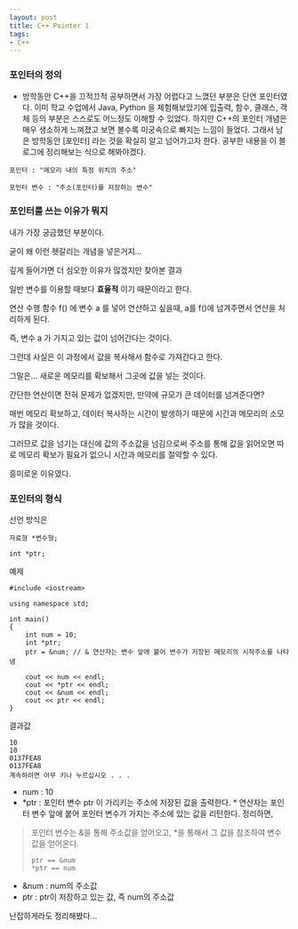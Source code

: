 ```yaml
---
layout: post
title: C++ Pointer 1
tags:
- C++
---
```


### 포인터의 정의

* 방학동안 C++을 끄적끄적 공부하면서 가장 어렵다고 느꼈던 부분은 단연 포인터였다. 이미 학교 수업에서 Java, Python 을 체험해보았기에 입출력, 함수, 클래스, 객체 등의 부분은 스스로도 어느정도 이해할 수 있었다.  하지만 C++의 포인터 개념은 매우 생소하게 느껴졌고 보면 볼수록 미궁속으로 빠지는 느낌이 들었다. 그래서 남은 방학동안 [포인터] 라는 것을 확실히 알고 넘어가고자 한다. 공부한 내용을 이 블로그에 정리해보는 식으로 해봐야겠다. 

```
포인터 : "메모리 내의 특정 위치의 주소"

포인터 변수 : "주소(포인터)를 저장하는 변수"
```



### 포인터를 쓰는 이유가 뭐지

내가 가장 궁금했던 부분이다.

굳이 왜 이런 헷갈리는 개념을 넣은거지...

깊게 들어가면 더 심오한 이유가 많겠지만 찾아본 결과 

일반 변수를 이용할 때보다 **효율적** 이기 때문이라고 한다.



연산 수행 함수 f() 에 변수 a 를 넣어 연산하고 싶을때, a를 f()에 넘겨주면서 연산을 처리하게 된다.

즉, 변수 a 가 가지고 있는 값이 넘어간다는 것이다.

그런데 사실은 이 과정에서 값을 복사해서 함수로 가져간다고 한다. 

그말은... 새로운 메모리를 확보해서 그곳에 값을 넣는 것이다.

간단한 연산이면 전혀 문제가 없겠지만, 만약에 규모가 큰 데이터를 넘겨준다면?

매번 메모리 확보하고, 데이터 복사하는 시간이 발생하기 때문에 시간과 메모리의 소모가 많을 것이다.

그러므로 값을 넘기는 대신에 값의 주소값을 넘김으로써 주소를 통해 값을 읽어오면 따로 메모리 확보가 필요가 없으니 시간과 메모리를 절약할 수 있다.

흥미로운 이유였다.



### 포인터의 형식

선언 방식은

```
자료형 *변수형;

int *ptr;
```



예제

```
#include <iostream>

using namespace std;

int main()
{
	int num = 10;
	int *ptr;
	ptr = &num; // & 연산자는 변수 앞에 붙어 변수가 저장된 메모리의 시작주소를 나타냄

	cout << num << endl;
	cout << *ptr << endl;
	cout << &num << endl;
	cout << ptr << endl;
}
```

결과값

```
10
10
0137FEA8
0137FEA8
계속하려면 아무 키나 누르십시오 . . .
```



* num : 10
* *ptr : 포인터 변수 ptr 이 가리키는 주소에 저장된 값을 출력한다. * 연산자는 포인터 변수 앞에 붙어 포인터 변수가 가지는 주소에 있는 값을 리턴한다.  정리하면,

> 포인터 변수는 &을 통해 주소값을 얻어오고, *을 통해서 그 값을 참조하여 변수 값을 얻어온다.
>
> ```
> ptr == &num
> *ptr == num
> ```

* &num : num의 주소값
* ptr : ptr이 저장하고 있는 값, 즉 num의 주소값



난잡하게라도 정리해봤다...




